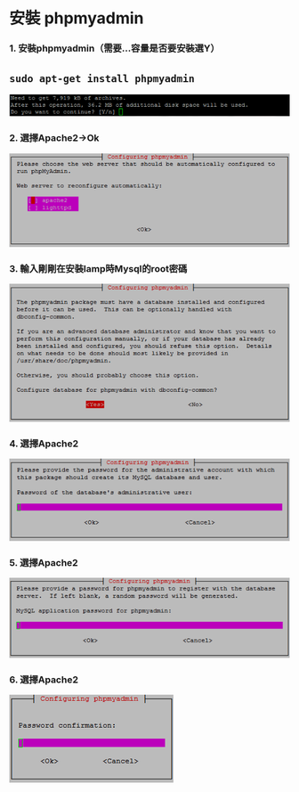 # **安裝 phpmyadmin**

### 1. 安裝phpmyadmin（需要…容量是否要安裝選Y）
## ```sudo apt-get install phpmyadmin```
![](../img/inst_part2/part2_1.png)

### 2. 選擇Apache2→Ok
![](../img/inst_part2/part2_2.png)

### 3. 輸入剛剛在安裝lamp時Mysql的root密碼
![](../img/inst_part2/part2_3.png)

### 4. 選擇Apache2
![](../img/inst_part2/part2_4.png)

### 5. 選擇Apache2
![](../img/inst_part2/part2_5.png)

### 6. 選擇Apache2
![](../img/inst_part2/part2_6.png)